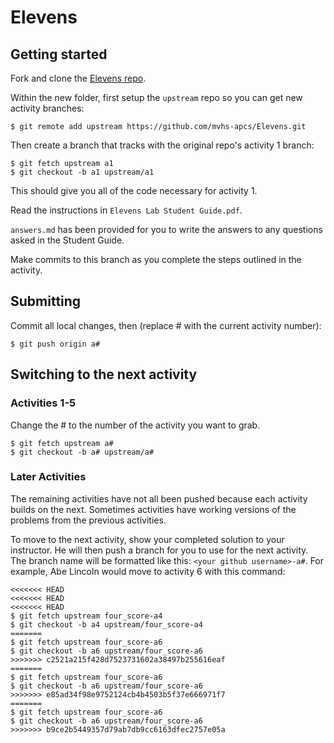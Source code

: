 # Elevens

## Getting started

Fork and clone the [Elevens repo](http://github.com/mvhs-apcs/Elevens).

Within the new folder, first setup the `upstream` repo so you can get new activity branches:
```
$ git remote add upstream https://github.com/mvhs-apcs/Elevens.git
```

Then create a branch that tracks with the original repo's activity 1 branch:
```
$ git fetch upstream a1
$ git checkout -b a1 upstream/a1
```

This should give you all of the code necessary for activity 1.

Read the instructions in `Elevens Lab Student Guide.pdf`.

`answers.md` has been provided for you to write the answers to any questions asked in the Student Guide.

Make commits to this branch as you complete the steps outlined in the activity.

## Submitting

Commit all local changes, then (replace # with the current activity number):
```
$ git push origin a#
```

## Switching to the next activity

### Activities 1-5

Change the # to the number of the activity you want to grab.

```
$ git fetch upstream a#
$ git checkout -b a# upstream/a#
```

### Later Activities

The remaining activities have not all been pushed because each activity builds on the next. Sometimes activities have working versions of the problems from the previous activities.

To move to the next activity, show your completed solution to your instructor. He will then push a branch for you to use for the next activity. The branch name will be formatted like this: `<your github username>-a#`. For example, Abe Lincoln would move to activity 6 with this command:
```
<<<<<<< HEAD
<<<<<<< HEAD
<<<<<<< HEAD
$ git fetch upstream four_score-a4
$ git checkout -b a4 upstream/four_score-a4
=======
$ git fetch upstream four_score-a6
$ git checkout -b a6 upstream/four_score-a6
>>>>>>> c2521a215f428d7523731602a38497b255616eaf
=======
$ git fetch upstream four_score-a6
$ git checkout -b a6 upstream/four_score-a6
>>>>>>> e85ad34f98e9752124cb4b4503b5f37e666971f7
=======
$ git fetch upstream four_score-a6
$ git checkout -b a6 upstream/four_score-a6
>>>>>>> b9ce2b5449357d79ab7db9cc6163dfec2757e05a
```